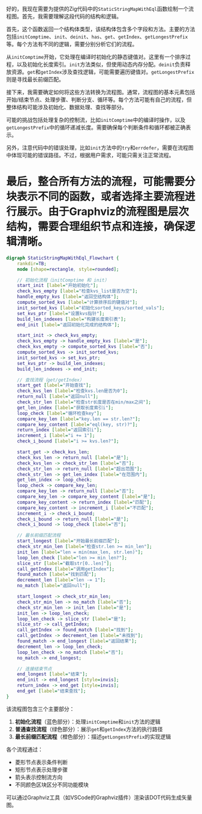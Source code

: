 好的，我现在需要为提供的Zig代码中的`StaticStringMapWithEql`函数绘制一个流程图。首先，我需要理解这段代码的结构和逻辑。

首先，这个函数返回一个结构体类型，该结构体包含多个字段和方法。主要的方法包括`initComptime`、`init`、`deinit`、`has`、`get`、`getIndex`、`getLongestPrefix`等。每个方法有不同的逻辑，需要分别分析它们的流程。

从`initComptime`开始，它处理在编译时初始化的静态键值对。这里有一个排序过程，以及初始化长度索引。`init`方法类似，但使用动态内存分配。`deinit`负责释放资源。`get`和`getIndex`涉及查找逻辑，可能需要遍历键值对。`getLongestPrefix`则是寻找最长前缀匹配。

接下来，我需要确定如何将这些方法转换为流程图。通常，流程图的基本元素包括开始/结束节点、处理步骤、判断分支、循环等。每个方法可能有自己的流程，但整体结构可能涉及初始化、数据处理、查找等部分。

可能的挑战包括处理复杂的控制流，比如`initComptime`中的编译时操作，以及`getLongestPrefix`中的循环递减长度。需要确保每个判断条件和循环都被正确表示。

另外，注意代码中的错误处理，比如`init`方法中的`try`和`errdefer`，需要在流程图中体现可能的错误路径。不过，根据用户需求，可能只需关注正常流程。

最后，整合所有方法的流程，可能需要分块表示不同的函数，或者选择主要流程进行展示。由于Graphviz的流程图是层次结构，需要合理组织节点和连接，确保逻辑清晰。
================================================
```dot
digraph StaticStringMapWithEql_Flowchart {
    rankdir=TB;
    node [shape=rectangle, style=rounded];

    // 初始化流程（initComptime 和 init）
    start_init [label="开始初始化"];
    check_kvs_empty [label="检查kvs_list是否为空"];
    handle_empty_kvs [label="返回空结构体"];
    compute_sorted_kvs [label="计算排序后的键值对"];
    init_sorted_kvs [label="初始化sorted_keys/sorted_vals"];
    set_kvs_ptr [label="设置kvs指针"];
    build_len_indexes [label="构建长度索引表"];
    end_init [label="返回初始化完成的结构体"];

    start_init -> check_kvs_empty;
    check_kvs_empty -> handle_empty_kvs [label="是"];
    check_kvs_empty -> compute_sorted_kvs [label="否"];
    compute_sorted_kvs -> init_sorted_kvs;
    init_sorted_kvs -> set_kvs_ptr;
    set_kvs_ptr -> build_len_indexes;
    build_len_indexes -> end_init;

    // 查找流程（get/getIndex）
    start_get [label="开始查找"];
    check_kvs_len [label="检查kvs.len是否为0"];
    return_null [label="返回null"];
    check_str_len [label="检查str长度是否在min/max之间"];
    get_len_index [label="获取长度索引i"];
    loop_check [label="循环检查key"];
    compare_key_len [label="key.len == str.len?"];
    compare_key_content [label="eql(key, str)?"];
    return_index [label="返回索引i"];
    increment_i [label="i += 1"];
    check_i_bound [label="i >= kvs.len?"];

    start_get -> check_kvs_len;
    check_kvs_len -> return_null [label="是"];
    check_kvs_len -> check_str_len [label="否"];
    check_str_len -> return_null [label="超出范围"];
    check_str_len -> get_len_index [label="在范围内"];
    get_len_index -> loop_check;
    loop_check -> compare_key_len;
    compare_key_len -> return_null [label="否"];
    compare_key_len -> compare_key_content [label="是"];
    compare_key_content -> return_index [label="匹配"];
    compare_key_content -> increment_i [label="不匹配"];
    increment_i -> check_i_bound;
    check_i_bound -> return_null [label="是"];
    check_i_bound -> loop_check [label="否"];

    // 最长前缀匹配流程
    start_longest [label="开始最长前缀匹配"];
    check_str_min_len [label="检查str.len >= min_len"];
    init_len [label="len = min(max_len, str.len)"];
    loop_len_check [label="len >= min_len?"];
    slice_str [label="截取str[0..len]"];
    call_getIndex [label="调用getIndex"];
    found_match [label="找到匹配"];
    decrement_len [label="len -= 1"];
    no_match [label="返回null"];

    start_longest -> check_str_min_len;
    check_str_min_len -> no_match [label="否"];
    check_str_min_len -> init_len [label="是"];
    init_len -> loop_len_check;
    loop_len_check -> slice_str [label="是"];
    slice_str -> call_getIndex;
    call_getIndex -> found_match [label="找到"];
    call_getIndex -> decrement_len [label="未找到"];
    found_match -> end_longest [label="返回结果"];
    decrement_len -> loop_len_check;
    loop_len_check -> no_match [label="否"];
    no_match -> end_longest;

    // 连接结束节点
    end_longest [label="结束"];
    end_init -> end_longest [style=invis];
    return_index -> end_get [style=invis];
    end_get [label="结束查找"];
}
``` 

该流程图包含三个主要部分：
1. **初始化流程**（蓝色部分）：处理`initComptime`和`init`方法的逻辑
2. **普通查找流程**（绿色部分）：展示`get`和`getIndex`方法的执行路径
3. **最长前缀匹配流程**（橙色部分）：描述`getLongestPrefix`的实现逻辑

各个流程通过：
- 菱形节点表示条件判断
- 矩形节点表示处理步骤
- 箭头表示控制流方向
- 不同颜色区块区分不同功能模块

可以通过Graphviz工具（如VSCode的Graphviz插件）渲染该DOT代码生成矢量图。